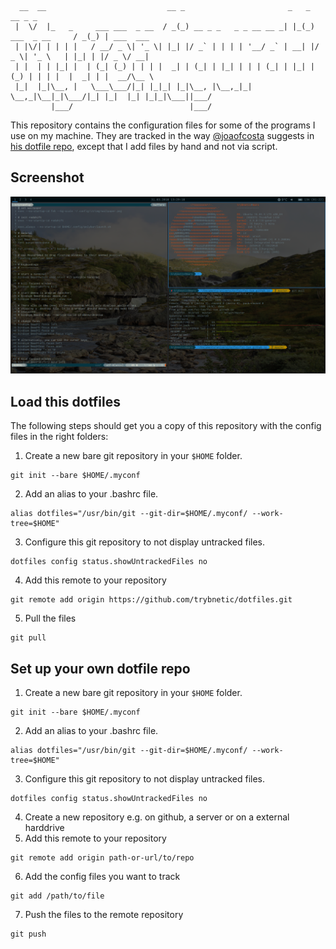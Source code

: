 ```
  __  __                           __ _                       _   _                 __ _ _           
 |  \/  |_   _     ___ ___  _ __  / _(_) __ _ _   _ _ __ __ _| |_(_) ___  _ __     / _(_) | ___  ___ 
 | |\/| | | | |   / __/ _ \| '_ \| |_| |/ _` | | | | '__/ _` | __| |/ _ \| '_ \   | |_| | |/ _ \/ __|
 | |  | | |_| |  | (_| (_) | | | |  _| | (_| | |_| | | | (_| | |_| | (_) | | | |  |  _| | |  __/\__ \
 |_|  |_|\__, |   \___\___/|_| |_|_| |_|\__, |\__,_|_|  \__,_|\__|_|\___/|_| |_|  |_| |_|_|\___||___/
         |___/                          |___/                                                        
```

This repository contains the configuration files for some of the programs I use on my machine. 
They are tracked in the way [@joaofcosta](https://github.com/joaofcosta/) suggests in 
[his dotfile repo](https://github.com/joaofcosta/dotfiles), except that I add files by hand 
and not via script.

## Screenshot

![screenshot](/.github/screenshot.png)


## Load this dotfiles
The following steps should get you a copy of this repository with the config files in the right folders:

1. Create a new bare git repository in your `$HOME` folder.
```
git init --bare $HOME/.myconf
```
2. Add an alias to your .bashrc file.
```
alias dotfiles="/usr/bin/git --git-dir=$HOME/.myconf/ --work-tree=$HOME"
```
3. Configure this git repository to not display untracked files.
```
dotfiles config status.showUntrackedFiles no
```
4. Add this remote to your repository
```
git remote add origin https://github.com/trybnetic/dotfiles.git
```
5. Pull the files
```
git pull
```

## Set up your own dotfile repo
1. Create a new bare git repository in your `$HOME` folder.
```
git init --bare $HOME/.myconf
```
2. Add an alias to your .bashrc file.
```
alias dotfiles="/usr/bin/git --git-dir=$HOME/.myconf/ --work-tree=$HOME"
```
3. Configure this git repository to not display untracked files.
```
dotfiles config status.showUntrackedFiles no
```
4. Create a new repository e.g. on github, a server or on a external harddrive
5. Add this remote to your repository
```
git remote add origin path-or-url/to/repo
```
6. Add the config files you want to track
```
git add /path/to/file
```
7. Push the files to the remote repository
```
git push
```
